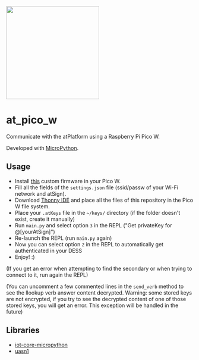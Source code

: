 <img width=250px src="https://atsign.dev/assets/img/atPlatform_logo_gray.svg?sanitize=true">

# at_pico_w
Communicate with the atPlatform using a Raspberry Pi Pico W.

Developed with [MicroPython](https://micropython.org/).

## Usage
- Install [this](https://github.com/atsign-foundation/at_pico_w/blob/feature/aes-pem-rsa/custom_firmware.uf2) custom firmware in your Pico W.
- Fill all the fields of the `settings.json` file (ssid/passw of your Wi-Fi network and atSign). 
- Download [Thonny IDE](https://thonny.org/) and place all the files of this repository in the Pico W file system.
- Place your `.atKeys` file in the `~/keys/` directory (if the folder doesn't exist, create it manually)
- Run `main.py` and select option `3` in the REPL ("Get privateKey for @[yourAtSign]")
- Re-launch the REPL (run `main.py` again)
- Now you can select option `2` in the REPL to automatically get authenticated in your DESS
- Enjoy!  :)

(If you get an error when attempting to find the secondary or when trying to connect to it, run again the REPL)

(You can uncomment a few commented lines in the `send_verb` method to see the llookup verb answer content decrypted. Warning: some stored keys are not encrypted, if you try to see the decrypted content of one of those stored keys, you will get an error. This exception will be handled in the future)

## Libraries
- [iot-core-micropython](https://github.com/GoogleCloudPlatform/iot-core-micropython)
- [uasn1](https://github.com/mkomon/uasn1)
